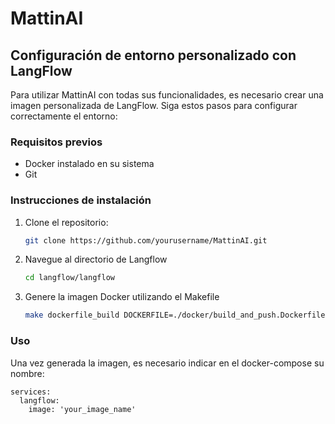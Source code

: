 # MattinAI

## Configuración de entorno personalizado con LangFlow

Para utilizar MattinAI con todas sus funcionalidades, es necesario crear una imagen personalizada de LangFlow. Siga estos pasos para configurar correctamente el entorno:

### Requisitos previos
- Docker instalado en su sistema
- Git

### Instrucciones de instalación

1. Clone el repositorio:
   ```bash
   git clone https://github.com/yourusername/MattinAI.git
   ```

2. Navegue al directorio de Langflow
    ```bash
    cd langflow/langflow
    ```

3. Genere la imagen Docker utilizando el Makefile
    ```bash
    make dockerfile_build DOCKERFILE=./docker/build_and_push.Dockerfile VERSION=''
    ```

### Uso

Una vez generada la imagen, es necesario indicar en el docker-compose su nombre:

```docker
services:
  langflow:
    image: 'your_image_name'
```